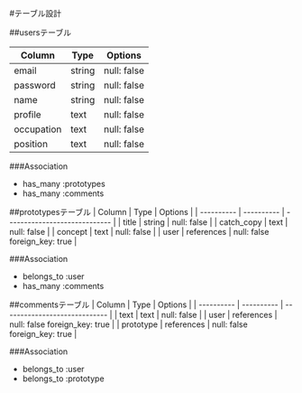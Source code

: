 #テーブル設計

##usersテーブル

| Column     | Type   | Options     |
| ---------- | ------ | ----------- |
| email      | string | null: false |
| password   | string | null: false |
| name       | string | null: false |
| profile    | text   | null: false |
| occupation | text   | null: false |
| position   |text    | null: false |

###Association
- has_many :prototypes
- has_many :comments

##prototypesテーブル
| Column     | Type       | Options                       |
| ---------- | ---------- | ----------------------------- |
| title      | string     | null: false                   |
| catch_copy | text       | null: false                   |
| concept    | text       | null: false                   |
| user       | references | null: false foreign_key: true |

###Association
- belongs_to :user
- has_many :comments

##commentsテーブル
| Column     | Type       | Options                       |
| ---------- | ---------- | ----------------------------- |
| text       | text       | null: false                   |
| user       | references | null: false foreign_key: true |
| prototype  | references | null: false foreign_key: true |

###Association

- belongs_to :user
- belongs_to :prototype